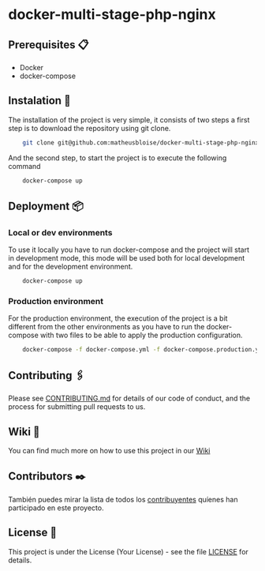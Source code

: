 # docker-multi-stage-php-nginx

## Prerequisites 📋

* Docker
* docker-compose

## Instalation 🔧

The installation of the project is very simple, it consists of two steps a first step is to download the repository using git clone.

```bash
    git clone git@github.com:matheusbloise/docker-multi-stage-php-nginx.git
```

And the second step, to start the project is to execute the following command

```bash
    docker-compose up
```

## Deployment 📦

### Local or dev environments

To use it locally you have to run docker-compose and the project will start in development mode, this mode will be used both for local development and for the development environment.

```bash
    docker-compose up
```

### Production environment

For the production environment, the execution of the project is a bit different from the other environments as you have to run the docker-compose with two files to be able to apply the production configuration.

```bash
    docker-compose -f docker-compose.yml -f docker-compose.production.yml up
```

## Contributing 🖇️

Please see [CONTRIBUTING.md](https://gist.github.com/matheusbloise/xxxxxx) for details of our code of conduct, and the process for submitting pull requests to us.

## Wiki 📖

You can find much more on how to use this project in our [Wiki](https://github.com/matheusbloise/docker-multi-stage-php-nginx/wiki)

## Contributors ✒️

También puedes mirar la lista de todos los [contribuyentes](https://github.com/matheusbloise/docker-multi-stage-php-nginx/graphs/contributors) quíenes han participado en este proyecto. 

## License 📄

This project is under the License (Your License) - see the file [LICENSE](LICENSE) for details.
